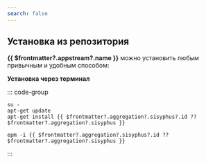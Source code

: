 ```yaml
---
search: false
---
```


## Установка из репозитория

**{{ $frontmatter?.appstream?.name }}** можно установить любым привычным и удобным способом:

<!--@include: @apps/.parts/install/software-repo.md-->

**Установка через терминал**

::: code-group

```shell-vue[apt-get]
su -
apt-get update
apt-get install {{ $frontmatter?.aggregation?.sisyphus?.id ?? $frontmatter?.aggregation?.sisyphus }}
```

```shell-vue[epm]
epm -i {{ $frontmatter?.aggregation?.sisyphus?.id ?? $frontmatter?.aggregation?.sisyphus }}
```

:::
